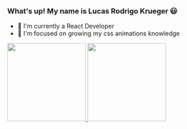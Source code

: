 ### What's up! My name is Lucas Rodrigo Krueger 😃

- 🔭 I'm currently a React Developer
- 🌱 I'm focused on growing my css animations knowledge

<div>
  <a href="https://github.com/LucasRKrueger">
  <img height="180em" src="https://github-readme-stats.vercel.app/api?username=LucasRKrueger&show_icons=true&theme=dracula&include_all_commits=true&count_private=true"/>
  <img height="180em" src="https://github-readme-stats.vercel.app/api/top-langs/?username=LucasRKrueger&layout=compact&langs_count=7&theme=dracula"/>
</div>
